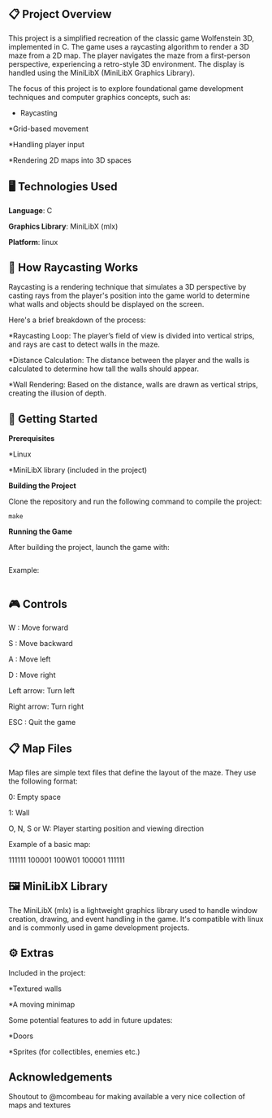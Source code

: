 ## 📋 Project Overview

This project is a simplified recreation of the classic game Wolfenstein 3D, implemented in C. The game uses a raycasting algorithm to render a 3D maze from a 2D map. The player navigates the maze from a first-person perspective, experiencing a retro-style 3D environment. The display is handled using the MiniLibX (MiniLibX Graphics Library).

The focus of this project is to explore foundational game development techniques and computer graphics concepts, such as:

* Raycasting
  
*Grid-based movement
  
*Handling player input
  
*Rendering 2D maps into 3D spaces

## 🖥️ Technologies Used

**Language**: C

**Graphics Library**: MiniLibX (mlx)

**Platform**: linux

## 📐 How Raycasting Works

Raycasting is a rendering technique that simulates a 3D perspective by casting rays from the player's position into the game world to determine what walls and objects should be displayed on the screen.

Here's a brief breakdown of the process:

*Raycasting Loop: The player’s field of view is divided into vertical strips, and rays are cast to detect walls in the maze.

*Distance Calculation: The distance between the player and the walls is calculated to determine how tall the walls should appear.

*Wall Rendering: Based on the distance, walls are drawn as vertical strips, creating the illusion of depth.


## 🚀 Getting Started

**Prerequisites**

*Linux

*MiniLibX library (included in the project)

**Building the Project**

Clone the repository and run the following command to compile the project:

```make```

**Running the Game**

After building the project, launch the game with:

```./cub3d <map file>
```
Example:

```./cub3d maps/test1.cub
```

## 🎮 Controls

W : Move forward

S : Move backward

A : Move left

D : Move right

Left arrow: Turn left

Right arrow: Turn right

ESC : Quit the game

## 📋 Map Files

Map files are simple text files that define the layout of the maze. They use the following format:

0: Empty space

1: Wall

O, N, S or W: Player starting position and viewing direction

Example of a basic map:

111111
100001
100W01
100001
111111

## 🖼️ MiniLibX Library

The MiniLibX (mlx) is a lightweight graphics library used to handle window creation, drawing, and event handling in the game. It's compatible with linux and is commonly used in game development projects.


## ⚙️ Extras

Included in the project:

*Textured walls
  
*A moving minimap

Some potential features to add in future updates:

*Doors

*Sprites (for collectibles, enemies etc.)

## Acknowledgements

Shoutout to @mcombeau for making available a very nice collection of maps and textures
